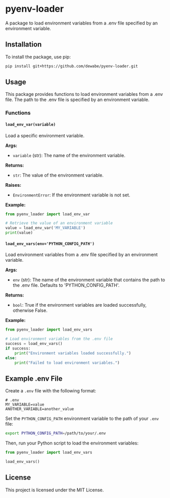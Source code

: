 
# pyenv-loader

A package to load environment variables from a .env file specified by an environment variable.

## Installation

To install the package, use pip:

```bash
pip install git+https://github.com/dewabe/pyenv-loader.git
```

## Usage

This package provides functions to load environment variables from a .env file. The path to the .env file is specified by an environment variable.

### Functions

#### `load_env_var(variable)`

Load a specific environment variable.

**Args:**
- `variable` (str): The name of the environment variable.

**Returns:**
- `str`: The value of the environment variable.

**Raises:**
- `EnvironmentError`: If the environment variable is not set.

**Example:**

```python
from pyenv_loader import load_env_var

# Retrieve the value of an environment variable
value = load_env_var('MY_VARIABLE')
print(value)
```

#### `load_env_vars(env='PYTHON_CONFIG_PATH')`

Load environment variables from a .env file specified by an environment variable.

**Args:**
- `env` (str): The name of the environment variable that contains the path to the .env file. Defaults to 'PYTHON_CONFIG_PATH'.

**Returns:**
- `bool`: True if the environment variables are loaded successfully, otherwise False.

**Example:**

```python
from pyenv_loader import load_env_vars

# Load environment variables from the .env file
success = load_env_vars()
if success:
    print("Environment variables loaded successfully.")
else:
    print("Failed to load environment variables.")
```

## Example .env File

Create a `.env` file with the following format:

```dotenv
# .env
MY_VARIABLE=value
ANOTHER_VARIABLE=another_value
```

Set the `PYTHON_CONFIG_PATH` environment variable to the path of your `.env` file:

```bash
export PYTHON_CONFIG_PATH=/path/to/your/.env
```

Then, run your Python script to load the environment variables:

```python
from pyenv_loader import load_env_vars

load_env_vars()
```

## License

This project is licensed under the MIT License.
